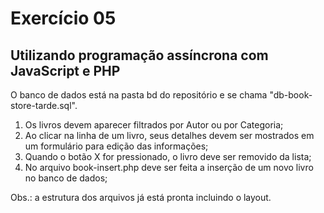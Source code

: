 # Exercício 05

## Utilizando programação assíncrona com JavaScript e PHP

O banco de dados está na pasta bd do repositório e se chama "db-book-store-tarde.sql". 

1) Os livros devem aparecer filtrados por Autor ou por Categoria;
2) Ao clicar na linha de um livro, seus detalhes devem ser mostrados em um formulário para edição das informações;
3) Quando o botão X for pressionado, o livro deve ser removido da lista;
4) No arquivo book-insert.php deve ser feita a inserção de um novo livro no banco de dados;

Obs.: a estrutura dos arquivos já está pronta incluindo o layout.
